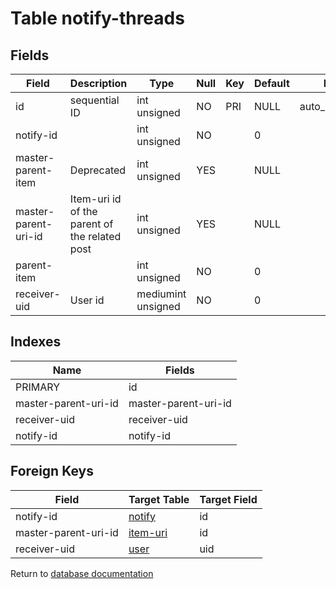 Table notify-threads
===========



Fields
------

| Field                | Description                                   | Type               | Null | Key | Default | Extra          |
| -------------------- | --------------------------------------------- | ------------------ | ---- | --- | ------- | -------------- |
| id                   | sequential ID                                 | int unsigned       | NO   | PRI | NULL    | auto_increment |
| notify-id            |                                               | int unsigned       | NO   |     | 0       |                |
| master-parent-item   | Deprecated                                    | int unsigned       | YES  |     | NULL    |                |
| master-parent-uri-id | Item-uri id of the parent of the related post | int unsigned       | YES  |     | NULL    |                |
| parent-item          |                                               | int unsigned       | NO   |     | 0       |                |
| receiver-uid         | User id                                       | mediumint unsigned | NO   |     | 0       |                |

Indexes
------------

| Name | Fields |
|------|--------|
| PRIMARY | id |
| master-parent-uri-id | master-parent-uri-id |
| receiver-uid | receiver-uid |
| notify-id | notify-id |

Foreign Keys
------------

| Field | Target Table | Target Field |
|-------|--------------|--------------|
| notify-id | [notify](help/database/db_notify) | id |
| master-parent-uri-id | [item-uri](help/database/db_item-uri) | id |
| receiver-uid | [user](help/database/db_user) | uid |

Return to [database documentation](help/database)
